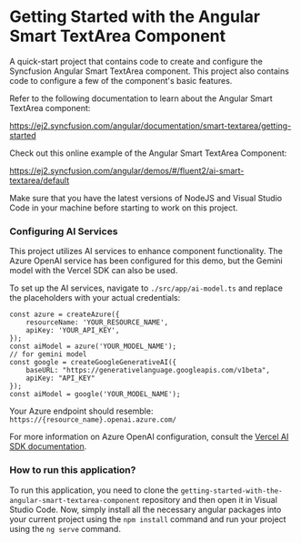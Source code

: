 # Getting Started with the Angular Smart TextArea Component 
A quick-start project that contains code to create and configure the Syncfusion Angular Smart TextArea component. This project also contains code to configure a few of the component's basic features.
 
Refer to the following documentation to learn about the Angular Smart TextArea component:

https://ej2.syncfusion.com/angular/documentation/smart-textarea/getting-started

Check out this online example of the Angular Smart TextArea Component:

https://ej2.syncfusion.com/angular/demos/#/fluent2/ai-smart-textarea/default 

Make sure that you have the latest versions of NodeJS and Visual Studio Code in your machine before starting to work on this project.

### Configuring AI Services

This project utilizes AI services to enhance component functionality. The Azure OpenAI service has been configured for this demo, but the Gemini model with the Vercel SDK can also be used.

To set up the AI services, navigate to `./src/app/ai-model.ts` and replace the placeholders with your actual credentials:

```
const azure = createAzure({
    resourceName: 'YOUR_RESOURCE_NAME',
    apiKey: 'YOUR_API_KEY',
});
const aiModel = azure('YOUR_MODEL_NAME');
// for gemini model
const google = createGoogleGenerativeAI({
    baseURL: "https://generativelanguage.googleapis.com/v1beta",
    apiKey: "API_KEY"
});
const aiModel = google('YOUR_MODEL_NAME');
```

Your Azure endpoint should resemble: `https://{resource_name}.openai.azure.com/`

For more information on Azure OpenAI configuration, consult the [Vercel AI SDK documentation](https://sdk.vercel.ai/providers/ai-sdk-providers/azure).

### How to run this application?
To run this application, you need to clone the `getting-started-with-the-angular-smart-textarea-component` repository and then open it in Visual Studio Code. Now, simply install all the necessary angular packages into your current project using the `npm install` command and run your project using the `ng serve` command.

